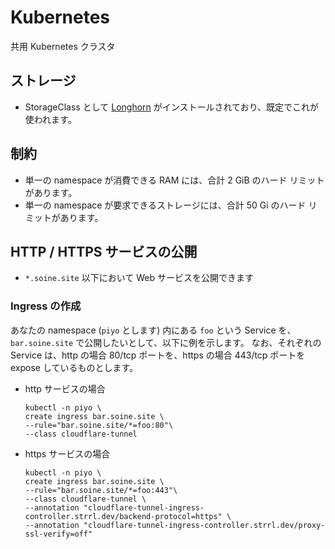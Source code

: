 # Kubernetes

共用 Kubernetes クラスタ

## ストレージ

* StorageClass として [Longhorn](https://longhorn.io/) がインストールされており、既定でこれが使われます。

## 制約

* 単一の namespace が消費できる RAM には、合計 2 GiB のハード リミットがあります。
* 単一の namespace が要求できるストレージには、合計 50 Gi のハード リミットがあります。

## HTTP / HTTPS サービスの公開

* `*.soine.site` 以下において Web サービスを公開できます

### Ingress の作成

あなたの namespace (`piyo` とします) 内にある `foo` という Service を、`bar.soine.site` で公開したいとして、以下に例を示します。
なお、それぞれの Service は、http の場合 80/tcp ポートを、https の場合 443/tcp ポートを expose しているものとします。

* http サービスの場合

    ```
    kubectl -n piyo \
    create ingress bar.soine.site \
    --rule="bar.soine.site/*=foo:80"\
    --class cloudflare-tunnel
    ```

* https サービスの場合

    ```
    kubectl -n piyo \
    create ingress bar.soine.site \
    --rule="bar.soine.site/*=foo:443"\
    --class cloudflare-tunnel \
    --annotation "cloudflare-tunnel-ingress-controller.strrl.dev/backend-protocol=https" \
    --annotation "cloudflare-tunnel-ingress-controller.strrl.dev/proxy-ssl-verify=off"
    ```

